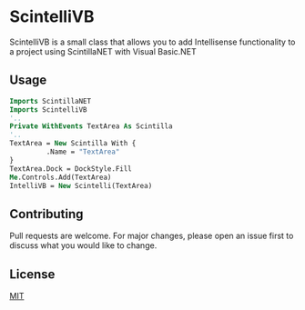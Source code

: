 # ScintelliVB

ScintelliVB is a small class that allows you to add Intellisense functionality to a project using ScintillaNET with Visual Basic.NET


## Usage

```vb
Imports ScintillaNET
Imports ScintelliVB
'..
Private WithEvents TextArea As Scintilla
'..
TextArea = New Scintilla With {
         .Name = "TextArea"
}
TextArea.Dock = DockStyle.Fill
Me.Controls.Add(TextArea)
IntelliVB = New Scintelli(TextArea)
```

## Contributing
Pull requests are welcome. For major changes, please open an issue first to discuss what you would like to change.

## License
[MIT](https://choosealicense.com/licenses/mit/)
